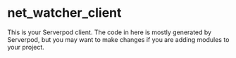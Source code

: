 # net_watcher_client

This is your Serverpod client. The code in here is mostly generated by
Serverpod, but you may want to make changes if you are adding modules to your
project.
